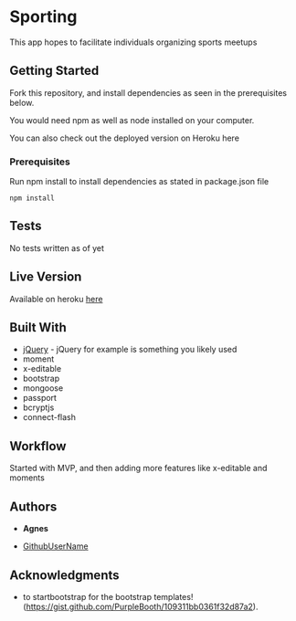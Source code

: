 # Sporting

This app hopes to facilitate individuals organizing sports meetups

## Getting Started
Fork this repository, and install dependencies as seen in the prerequisites below.

You would need npm as well as node installed on your computer.

You can also check out the deployed version on Heroku here

### Prerequisites
Run npm install to install dependencies as stated in package.json file

```
npm install
```

## Tests
No tests written as of yet

## Live Version
Available on heroku [here](http://sporting.herokuapp.com)

## Built With
* [jQuery](http://jquery.com/) - jQuery for example is something you likely used
* moment
* x-editable
* bootstrap
* mongoose
* passport
* bcryptjs
* connect-flash

## Workflow
Started with MVP, and then adding more features like x-editable and moments

## Authors
* **Agnes**
- [GithubUserName](https://github.com/tomatoKenji)

## Acknowledgments
* to startbootstrap for the bootstrap templates!
(https://gist.github.com/PurpleBooth/109311bb0361f32d87a2).
